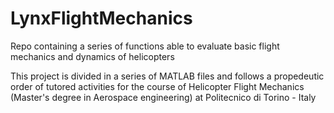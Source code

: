 # LynxFlightMechanics
Repo containing a series of functions able to evaluate basic flight mechanics and dynamics of helicopters

This project is divided in a series of MATLAB files and follows a propedeutic order of tutored activities for the course of Helicopter Flight Mechanics (Master's degree in Aerospace engineering) at Politecnico di Torino - Italy
